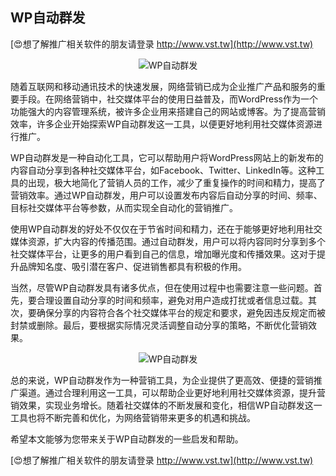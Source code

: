 ## **WP自动群发**

[😍想了解推广相关软件的朋友请登录 http://www.vst.tw](http://www.vst.tw)

 <center><img src="https://vst.tw/MP4/tuiguang/png/7.png" alt="WP自动群发"></center>

随着互联网和移动通讯技术的快速发展，网络营销已成为企业推广产品和服务的重要手段。在网络营销中，社交媒体平台的使用日益普及，而WordPress作为一个功能强大的内容管理系统，被许多企业用来搭建自己的网站或博客。为了提高营销效率，许多企业开始探索WP自动群发这一工具，以便更好地利用社交媒体资源进行推广。

WP自动群发是一种自动化工具，它可以帮助用户将WordPress网站上的新发布的内容自动分享到各种社交媒体平台，如Facebook、Twitter、LinkedIn等。这种工具的出现，极大地简化了营销人员的工作，减少了重复操作的时间和精力，提高了营销效率。通过WP自动群发，用户可以设置发布内容后自动分享的时间、频率、目标社交媒体平台等参数，从而实现全自动化的营销推广。

使用WP自动群发的好处不仅仅在于节省时间和精力，还在于能够更好地利用社交媒体资源，扩大内容的传播范围。通过自动群发，用户可以将内容同时分享到多个社交媒体平台，让更多的用户看到自己的信息，增加曝光度和传播效果。这对于提升品牌知名度、吸引潜在客户、促进销售都具有积极的作用。

当然，尽管WP自动群发具有诸多优点，但在使用过程中也需要注意一些问题。首先，要合理设置自动分享的时间和频率，避免对用户造成打扰或者信息过载。其次，要确保分享的内容符合各个社交媒体平台的规定和要求，避免因违反规定而被封禁或删除。最后，要根据实际情况灵活调整自动分享的策略，不断优化营销效果。

 <center><img src="https://vst.tw/MP4/tuiguang/png/4.png" alt="WP自动群发"></center>

总的来说，WP自动群发作为一种营销工具，为企业提供了更高效、便捷的营销推广渠道。通过合理利用这一工具，可以帮助企业更好地利用社交媒体资源，提升营销效果，实现业务增长。随着社交媒体的不断发展和变化，相信WP自动群发这一工具也将不断完善和优化，为网络营销带来更多的机遇和挑战。

希望本文能够为您带来关于WP自动群发的一些启发和帮助。

[😍想了解推广相关软件的朋友请登录 http://www.vst.tw](http://www.vst.tw)



